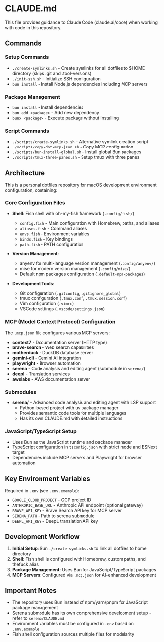 # CLAUDE.md

This file provides guidance to Claude Code (claude.ai/code) when working with code in this repository.

## Commands

### Setup Commands
- `./create-symlinks.sh` - Create symlinks for all dotfiles to $HOME directory (skips .git and .tool-versions)
- `./init-ssh.sh` - Initialize SSH configuration
- `bun install` - Install Node.js dependencies including MCP servers

### Package Management  
- `bun install` - Install dependencies
- `bun add <package>` - Add new dependency
- `bunx <package>` - Execute package without installing

### Script Commands
- `./scripts/create-symlinks.sh` - Alternative symlink creation script
- `./scripts/copy-dot-mcp-json.sh` - Copy MCP configuration
- `./scripts/bun-install-global.sh` - Install global Bun packages
- `./scripts/tmux-three-panes.sh` - Setup tmux with three panes

## Architecture

This is a personal dotfiles repository for macOS development environment configuration, containing:

### Core Configuration Files
- **Shell**: Fish shell with oh-my-fish framework (`.config/fish/`)
  - `config.fish` - Main configuration with Homebrew, paths, and aliases
  - `aliases.fish` - Command aliases
  - `envs.fish` - Environment variables
  - `binds.fish` - Key bindings
  - `path.fish` - PATH configuration

- **Version Management**: 
  - anyenv for multi-language version management (`.config/anyenv/`)
  - mise for modern version management (`.config/mise/`)
  - Default npm packages configuration (`.default-npm-packages`)

- **Development Tools**:
  - Git configuration (`.gitconfig`, `.gitignore_global`)
  - tmux configuration (`.tmux.conf`, `.tmux.session.conf`)
  - Vim configuration (`.vimrc`)
  - VSCode settings (`.vscode/settings.json`)

### MCP (Model Context Protocol) Configuration
The `.mcp.json` file configures various MCP servers:
- **context7** - Documentation server (HTTP type)
- **brave-search** - Web search capabilities
- **motherduck** - DuckDB database server
- **gemini-cli** - Gemini AI integration
- **playwright** - Browser automation
- **serena** - Code analysis and editing agent (submodule in `serena/`)
- **deepl** - Translation services
- **awslabs** - AWS documentation server

### Submodules
- **serena/** - Advanced code analysis and editing agent with LSP support
  - Python-based project with uv package manager
  - Provides semantic code tools for multiple languages
  - Has its own CLAUDE.md with detailed instructions

### JavaScript/TypeScript Setup
- Uses Bun as the JavaScript runtime and package manager
- TypeScript configuration in `tsconfig.json` with strict mode and ESNext target
- Dependencies include MCP servers and Playwright for browser automation

## Key Environment Variables

Required in `.env` (see `.env.example`):
- `GOOGLE_CLOUD_PROJECT` - GCP project ID
- `ANTHROPIC_BASE_URL` - Anthropic API endpoint (optional gateway)
- `BRAVE_API_KEY` - Brave Search API key for MCP server
- `SERENA_PATH` - Path to serena submodule
- `DEEPL_API_KEY` - DeepL translation API key

## Development Workflow

1. **Initial Setup**: Run `./create-symlinks.sh` to link all dotfiles to home directory
2. **Shell**: Fish shell is configured with Homebrew, custom paths, and thefuck alias
3. **Package Management**: Uses Bun for JavaScript/TypeScript packages
4. **MCP Servers**: Configured via `.mcp.json` for AI-enhanced development

## Important Notes

- The repository uses Bun instead of npm/yarn/pnpm for JavaScript package management
- Serena submodule has its own comprehensive development setup - refer to `serena/CLAUDE.md`
- Environment variables must be configured in `.env` based on `.env.example`
- Fish shell configuration sources multiple files for modularity